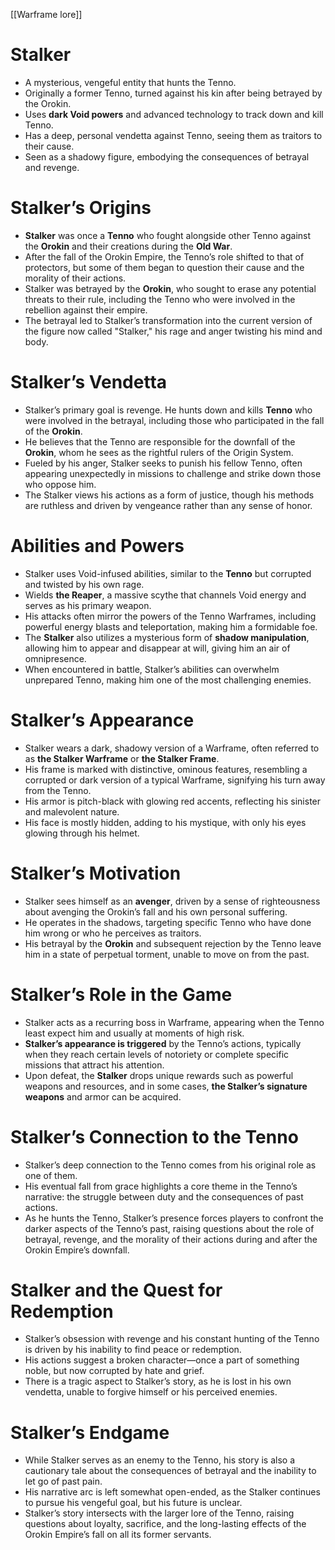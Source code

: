 [[Warframe lore]]
# **Stalker**

- A mysterious, vengeful entity that hunts the Tenno.
- Originally a former Tenno, turned against his kin after being betrayed by the Orokin.
- Uses **dark Void powers** and advanced technology to track down and kill Tenno.
- Has a deep, personal vendetta against Tenno, seeing them as traitors to their cause.
- Seen as a shadowy figure, embodying the consequences of betrayal and revenge.

# **Stalker’s Origins**

- **Stalker** was once a **Tenno** who fought alongside other Tenno against the **Orokin** and their creations during the **Old War**.
- After the fall of the Orokin Empire, the Tenno’s role shifted to that of protectors, but some of them began to question their cause and the morality of their actions.
- Stalker was betrayed by the **Orokin**, who sought to erase any potential threats to their rule, including the Tenno who were involved in the rebellion against their empire.
- The betrayal led to Stalker’s transformation into the current version of the figure now called "Stalker," his rage and anger twisting his mind and body.

# **Stalker’s Vendetta**

- Stalker’s primary goal is revenge. He hunts down and kills **Tenno** who were involved in the betrayal, including those who participated in the fall of the **Orokin**.
- He believes that the Tenno are responsible for the downfall of the **Orokin**, whom he sees as the rightful rulers of the Origin System.
- Fueled by his anger, Stalker seeks to punish his fellow Tenno, often appearing unexpectedly in missions to challenge and strike down those who oppose him.
- The Stalker views his actions as a form of justice, though his methods are ruthless and driven by vengeance rather than any sense of honor.

# **Abilities and Powers**

- Stalker uses Void-infused abilities, similar to the **Tenno** but corrupted and twisted by his own rage.
- Wields **the Reaper**, a massive scythe that channels Void energy and serves as his primary weapon.
- His attacks often mirror the powers of the Tenno Warframes, including powerful energy blasts and teleportation, making him a formidable foe.
- The **Stalker** also utilizes a mysterious form of **shadow manipulation**, allowing him to appear and disappear at will, giving him an air of omnipresence.
- When encountered in battle, Stalker’s abilities can overwhelm unprepared Tenno, making him one of the most challenging enemies.

# **Stalker’s Appearance**

- Stalker wears a dark, shadowy version of a Warframe, often referred to as **the Stalker Warframe** or **the Stalker Frame**.
- His frame is marked with distinctive, ominous features, resembling a corrupted or dark version of a typical Warframe, signifying his turn away from the Tenno.
- His armor is pitch-black with glowing red accents, reflecting his sinister and malevolent nature.
- His face is mostly hidden, adding to his mystique, with only his eyes glowing through his helmet.

# **Stalker’s Motivation**

- Stalker sees himself as an **avenger**, driven by a sense of righteousness about avenging the Orokin’s fall and his own personal suffering.
- He operates in the shadows, targeting specific Tenno who have done him wrong or who he perceives as traitors.
- His betrayal by the **Orokin** and subsequent rejection by the Tenno leave him in a state of perpetual torment, unable to move on from the past.

# **Stalker’s Role in the Game**

- Stalker acts as a recurring boss in Warframe, appearing when the Tenno least expect him and usually at moments of high risk.
- **Stalker’s appearance is triggered** by the Tenno’s actions, typically when they reach certain levels of notoriety or complete specific missions that attract his attention.
- Upon defeat, the **Stalker** drops unique rewards such as powerful weapons and resources, and in some cases, **the Stalker’s signature weapons** and armor can be acquired.

# **Stalker’s Connection to the Tenno**

- Stalker’s deep connection to the Tenno comes from his original role as one of them.
- His eventual fall from grace highlights a core theme in the Tenno’s narrative: the struggle between duty and the consequences of past actions.
- As he hunts the Tenno, Stalker’s presence forces players to confront the darker aspects of the Tenno’s past, raising questions about the role of betrayal, revenge, and the morality of their actions during and after the Orokin Empire’s downfall.

# **Stalker and the Quest for Redemption**

- Stalker’s obsession with revenge and his constant hunting of the Tenno is driven by his inability to find peace or redemption.
- His actions suggest a broken character—once a part of something noble, but now corrupted by hate and grief.
- There is a tragic aspect to Stalker’s story, as he is lost in his own vendetta, unable to forgive himself or his perceived enemies.

# **Stalker’s Endgame**

- While Stalker serves as an enemy to the Tenno, his story is also a cautionary tale about the consequences of betrayal and the inability to let go of past pain.
- His narrative arc is left somewhat open-ended, as the Stalker continues to pursue his vengeful goal, but his future is unclear.
- Stalker’s story intersects with the larger lore of the Tenno, raising questions about loyalty, sacrifice, and the long-lasting effects of the Orokin Empire’s fall on all its former servants.